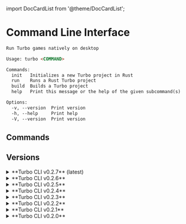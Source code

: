 import DocCardList from '@theme/DocCardList';

# Command Line Interface

```md
Run Turbo games natively on desktop

Usage: turbo <COMMAND>

Commands:
  init   Initializes a new Turbo project in Rust
  run    Runs a Rust Turbo project
  build  Builds a Turbo project
  help   Print this message or the help of the given subcommand(s)

Options:
  -v, --version  Print version
  -h, --help     Print help
  -V, --version  Print version
```

## Commands

<DocCardList />

## Versions

<details>
<summary>**Turbo CLI v0.2.7** (latest)</summary>

| Version    | Platform                                                                                      |
| :--------- | :-------------------------------------------------------------------------------------------- |
| **v0.2.7** | [MacOS](https://turbo.computer/bin/turbo-0.2.7-aarch64-apple-darwin/turbo)                    |
| **v0.2.7** | [MacOS (Intel)](https://turbo.computer/bin/turbo-0.2.7-x86_64-apple-darwin/turbo)             |
| **v0.2.7** | [Linux (GNU)](https://turbo.computer/bin/turbo-0.2.7-x86_64-unknown-linux-gnu/turbo)          |
| **v0.2.7** | [Linux (GNU)](https://turbo.computer/bin/turbo-0.2.7-x86_64-unknown-linux-musl/turbo)         |
| **v0.2.7** | [Windows (MSVC)](https://turbo.computer/bin/turbo-0.2.7-x86_64-pc-windows-msvc/turbo.exe.zip) |
| **v0.2.7** | [Windows (GNU)](https://turbo.computer/bin/turbo-0.2.7-x86_64-pc-windows-gnu/turbo.exe.zip)   |

</details>

<details>
<summary>**Turbo CLI v0.2.6**</summary>

| Version    | Platform                                                                                      |
| :--------- | :-------------------------------------------------------------------------------------------- |
| **v0.2.6** | [MacOS](https://turbo.computer/bin/turbo-0.2.6-aarch64-apple-darwin/turbo)                    |
| **v0.2.6** | [MacOS (Intel)](https://turbo.computer/bin/turbo-0.2.6-x86_64-apple-darwin/turbo)             |
| **v0.2.6** | [Linux (GNU)](https://turbo.computer/bin/turbo-0.2.6-x86_64-unknown-linux-gnu/turbo)          |
| **v0.2.6** | [Linux (GNU)](https://turbo.computer/bin/turbo-0.2.6-x86_64-unknown-linux-musl/turbo)         |
| **v0.2.6** | [Windows (MSVC)](https://turbo.computer/bin/turbo-0.2.6-x86_64-pc-windows-msvc/turbo.exe.zip) |
| **v0.2.6** | [Windows (GNU)](https://turbo.computer/bin/turbo-0.2.6-x86_64-pc-windows-gnu/turbo.exe.zip)   |

</details>

<details>
<summary>**Turbo CLI v0.2.5**</summary>

| Version    | Platform                                                                                      |
| :--------- | :-------------------------------------------------------------------------------------------- |
| **v0.2.5** | [MacOS](https://turbo.computer/bin/turbo-0.2.5-aarch64-apple-darwin/turbo)                    |
| **v0.2.5** | [MacOS (Intel)](https://turbo.computer/bin/turbo-0.2.5-x86_64-apple-darwin/turbo)             |
| **v0.2.5** | [Linux (GNU)](https://turbo.computer/bin/turbo-0.2.5-x86_64-unknown-linux-gnu/turbo)          |
| **v0.2.5** | [Linux (GNU)](https://turbo.computer/bin/turbo-0.2.5-x86_64-unknown-linux-musl/turbo)         |
| **v0.2.5** | [Windows (MSVC)](https://turbo.computer/bin/turbo-0.2.5-x86_64-pc-windows-msvc/turbo.exe.zip) |
| **v0.2.5** | [Windows (GNU)](https://turbo.computer/bin/turbo-0.2.5-x86_64-pc-windows-gnu/turbo.exe.zip)   |

</details>

<details>
<summary>**Turbo CLI v0.2.4**</summary>

| Version    | Platform                                                                                      |
| :--------- | :-------------------------------------------------------------------------------------------- |
| **v0.2.4** | [MacOS](https://turbo.computer/bin/turbo-0.2.4-aarch64-apple-darwin/turbo)                    |
| **v0.2.4** | [MacOS (Intel)](https://turbo.computer/bin/turbo-0.2.4-x86_64-apple-darwin/turbo)             |
| **v0.2.4** | [Linux (GNU)](https://turbo.computer/bin/turbo-0.2.4-x86_64-unknown-linux-gnu/turbo)          |
| **v0.2.4** | [Linux (GNU)](https://turbo.computer/bin/turbo-0.2.4-x86_64-unknown-linux-musl/turbo)         |
| **v0.2.4** | [Windows (MSVC)](https://turbo.computer/bin/turbo-0.2.4-x86_64-pc-windows-msvc/turbo.exe.zip) |
| **v0.2.4** | [Windows (GNU)](https://turbo.computer/bin/turbo-0.2.4-x86_64-pc-windows-gnu/turbo.exe.zip)   |

</details>

<details>
<summary>**Turbo CLI v0.2.3**</summary>

| Version    | Platform                                                                                      |
| :--------- | :-------------------------------------------------------------------------------------------- |
| **v0.2.3** | [MacOS](https://turbo.computer/bin/turbo-0.2.3-aarch64-apple-darwin/turbo)                    |
| **v0.2.3** | [MacOS (Intel)](https://turbo.computer/bin/turbo-0.2.3-x86_64-apple-darwin/turbo)             |
| **v0.2.3** | [Linux (GNU)](https://turbo.computer/bin/turbo-0.2.3-x86_64-unknown-linux-gnu/turbo)          |
| **v0.2.3** | [Linux (GNU)](https://turbo.computer/bin/turbo-0.2.3-x86_64-unknown-linux-musl/turbo)         |
| **v0.2.3** | [Windows (MSVC)](https://turbo.computer/bin/turbo-0.2.3-x86_64-pc-windows-msvc/turbo.exe.zip) |
| **v0.2.3** | [Windows (GNU)](https://turbo.computer/bin/turbo-0.2.3-x86_64-pc-windows-gnu/turbo.exe.zip)   |

</details>

<details>
<summary>**Turbo CLI v0.2.2**</summary>

| Version    | Platform                                                                                      |
| :--------- | :-------------------------------------------------------------------------------------------- |
| **v0.2.2** | [MacOS](https://turbo.computer/bin/turbo-0.2.2-aarch64-apple-darwin/turbo)                    |
| **v0.2.2** | [MacOS (Intel)](https://turbo.computer/bin/turbo-0.2.2-x86_64-apple-darwin/turbo)             |
| **v0.2.2** | [Linux (GNU)](https://turbo.computer/bin/turbo-0.2.2-x86_64-unknown-linux-gnu/turbo)          |
| **v0.2.2** | [Linux (GNU)](https://turbo.computer/bin/turbo-0.2.2-x86_64-unknown-linux-musl/turbo)         |
| **v0.2.2** | [Windows (MSVC)](https://turbo.computer/bin/turbo-0.2.2-x86_64-pc-windows-msvc/turbo.exe.zip) |
| **v0.2.2** | [Windows (GNU)](https://turbo.computer/bin/turbo-0.2.2-x86_64-pc-windows-gnu/turbo.exe.zip)   |

</details>

<details>
<summary>**Turbo CLI v0.2.1**</summary>

| Version    | Platform                                                                                      |
| :--------- | :-------------------------------------------------------------------------------------------- |
| **v0.2.1** | [MacOS](https://turbo.computer/bin/turbo-0.2.1-aarch64-apple-darwin/turbo)                    |
| **v0.2.1** | [MacOS (Intel)](https://turbo.computer/bin/turbo-0.2.1-x86_64-apple-darwin/turbo)             |
| **v0.2.1** | [Linux (GNU)](https://turbo.computer/bin/turbo-0.2.1-x86_64-unknown-linux-gnu/turbo)          |
| **v0.2.1** | [Linux (GNU)](https://turbo.computer/bin/turbo-0.2.1-x86_64-unknown-linux-musl/turbo)         |
| **v0.2.1** | [Windows (MSVC)](https://turbo.computer/bin/turbo-0.2.1-x86_64-pc-windows-msvc/turbo.exe.zip) |
| **v0.2.1** | [Windows (GNU)](https://turbo.computer/bin/turbo-0.2.1-x86_64-pc-windows-gnu/turbo.exe.zip)   |

</details>

<details>
<summary>**Turbo CLI v0.2.0**</summary>

| Version    | Platform                                                                                      |
| :--------- | :-------------------------------------------------------------------------------------------- |
| **v0.2.0** | [MacOS](https://turbo.computer/bin/turbo-0.2.0-aarch64-apple-darwin/turbo)                    |
| **v0.2.0** | [MacOS (Intel)](https://turbo.computer/bin/turbo-0.2.0-x86_64-apple-darwin/turbo)             |
| **v0.2.0** | [Linux (GNU)](https://turbo.computer/bin/turbo-0.2.0-x86_64-unknown-linux-gnu/turbo)          |
| **v0.2.0** | [Linux (GNU)](https://turbo.computer/bin/turbo-0.2.0-x86_64-unknown-linux-musl/turbo)         |
| **v0.2.0** | [Windows (MSVC)](https://turbo.computer/bin/turbo-0.2.0-x86_64-pc-windows-msvc/turbo.exe.zip) |
| **v0.2.0** | [Windows (GNU)](https://turbo.computer/bin/turbo-0.2.0-x86_64-pc-windows-gnu/turbo.exe.zip)   |

</details>
